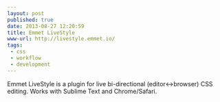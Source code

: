 ```yaml
---
layout: post
published: true
date: 2013-08-27 12:20:59
title: Emmet LiveStyle
www-url: http://livestyle.emmet.io/
tags: 
 - css
 - workflow
 - development
---
```


Emmet LiveStyle is a plugin for live bi-directional (editor↔browser) CSS editing. Works with Sublime Text and Chrome/Safari. 